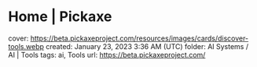 # Home | Pickaxe

cover: https://beta.pickaxeproject.com/resources/images/cards/discover-tools.webp
created: January 23, 2023 3:36 AM (UTC)
folder: AI Systems / AI | Tools
tags: ai, Tools
url: https://beta.pickaxeproject.com/